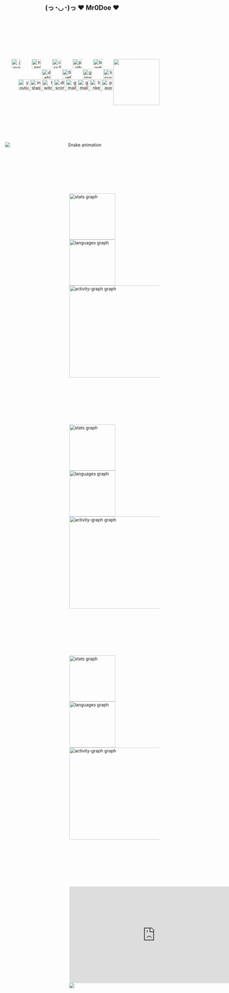 <h2 align="center">(っ◔◡◔)っ ♥ Mr0Doe ♥</h2>
<br>
<br>
<br>
<br>
<br>
<br>
<br>
<br>
<img align="right" height="150" src="https://avatars.githubusercontent.com/u/204567910"  />

<div align="right">
  <img src="https://cdn.jsdelivr.net/gh/devicons/devicon/icons/javascript/javascript-original.svg" height="30" alt="javascript logo"  />
  <img width="29" />
  <img src="https://cdn.jsdelivr.net/gh/devicons/devicon/icons/html5/html5-plain.svg" height="30" alt="html5 logo"  />
  <img width="29" />
  <img src="https://cdn.jsdelivr.net/gh/devicons/devicon/icons/css3/css3-plain.svg" height="30" alt="css3 logo"  />
  <img width="29" />
  <img src="https://cdn.jsdelivr.net/gh/devicons/devicon/icons/python/python-plain.svg" height="30" alt="python logo"  />
  <img width="29" />
  <img src="https://cdn.jsdelivr.net/gh/devicons/devicon/icons/bash/bash-original.svg" height="30" alt="bash logo"  />
  <img width="29" />
  <img src="https://cdn.jsdelivr.net/gh/devicons/devicon/icons/debian/debian-original-wordmark.svg" height="30" alt="debian logo"  />
  <img width="29" />
  <img src="https://cdn.jsdelivr.net/gh/devicons/devicon/icons/firefox/firefox-plain.svg" height="30" alt="firefox logo"  />
  <img width="29" />
  <img src="https://cdn.jsdelivr.net/gh/devicons/devicon/icons/gimp/gimp-plain-wordmark.svg" height="30" alt="gimp logo"  />
  <img width="29" />
  <img src="https://cdn.jsdelivr.net/gh/devicons/devicon/icons/linux/linux-original.svg" height="30" alt="linux logo"  />
</div>

<div align="right">
  <a href="https://www.youtube.com/@0.ua" target="_blank">
    <img src="https://img.shields.io/static/v1?message=Youtube&logo=youtube&label=&color=FF0000&logoColor=white&labelColor=&style=for-the-badge" height="35" alt="youtube logo"  />
  </a>
  <a href="https://www.instagram.com/6rfdd45/" target="_blank">
    <img src="https://img.shields.io/static/v1?message=Instagram&logo=instagram&label=&color=E4405F&logoColor=white&labelColor=&style=for-the-badge" height="35" alt="instagram logo"  />
  </a>
  <a href="https://www.twitch.tv/brudere" target="_blank">
    <img src="https://img.shields.io/static/v1?message=Twitch&logo=twitch&label=&color=9146FF&logoColor=white&labelColor=&style=for-the-badge" height="35" alt="twitch logo"  />
  </a>
  <a href="https://external-content.duckduckgo.com/iu/?u=https%3A%2F%2Fmedia4.giphy.com%2Fmedia%2FRJwX8uzgNZhyh8RbYk%2Fgiphy.gif" target="_blank">
    <img src="https://img.shields.io/static/v1?message=Discord&logo=discord&label=&color=7289DA&logoColor=white&labelColor=&style=for-the-badge" height="35" alt="discord logo"  />
  </a>
  <a href="https://german.dev.tc" target="_blank">
    <img src="https://img.shields.io/static/v1?message=german.dev&logo=gitlab&label=&color=D14836&logoColor=white&labelColor=&style=for-the-badge" height="35" alt="gmail logo"  />
  </a>
  <a href="https://il.rf.gd" target="_blank">
    <img src="https://img.shields.io/static/v1?message=il.rf.gd&logo=gitlab&label=&color=D14836&logoColor=white&labelColor=&style=for-the-badge" height="35" alt="gmail logo"  />
  </a>
  <a href="https://github.com/mr0doe" target="_blank">
    <img src="https://img.shields.io/static/v1?message=github&logo=github&label=&color=5b1697&logoColor=white&labelColor=&style=for-the-badge" height="35" alt="linkedin logo"  />
  </a>
  <a href="https://external-content.duckduckgo.com/iu/?u=https%3A%2F%2Fmedia4.giphy.com%2Fmedia%2FRJwX8uzgNZhyh8RbYk%2Fgiphy.gif" target="_blank">
    <img src="https://img.shields.io/static/v1?message=PayPal&logo=paypal&label=&color=00457C&logoColor=white&labelColor=&style=for-the-badge" height="35" alt="paypal logo"  />
  </a>
</div>
<br>
<br>
<br>
<br>
<br>
<br>
<br>
<br>
<br>



<p align="center">
  <img src="https://profile-readme-generator.com/assets/snake.svg" alt="Snake animation" style="display:block; margin:auto;" />
</p>
<br>
<br>
<br>
<br>
<br>
<br>
<br>
<br>

<div align="left" style="margin-left: 15em; style="margin-right: 10em;>
  <img src="https://github-readme-stats.vercel.app/api?username=mr0doe&hide_title=false&hide_rank=false&show_icons=true&include_all_commits=true&count_private=true&disable_animations=false&theme=aura&locale=en&hide_border=true&order=1" height="150" alt="stats graph"  />
  <img src="https://github-readme-stats.vercel.app/api/top-langs?username=mr0doe&locale=en&hide_title=true&layout=compact&card_width=320&langs_count=5&theme=aura&hide_border=true&order=2" height="150" alt="languages graph"  />
  <img src="https://github-readme-activity-graph.vercel.app/graph?username=mr0doe&radius=16&theme=gotham&area=true&order=5&custom_title=major%20updates%20in%20'Button360'%20repos&hide_border=false&hide_title=false" height="300" alt="activity-graph graph"  />
</div>
<br>
<br>
<br>
<br>
<br>
<br>
<br>
<br>
<br>

<div align="left" style="margin-left: 15em; style="margin-right: 10em;>
  <img src="https://github-readme-stats.vercel.app/api?username=globalforums&hide_title=false&hide_rank=false&show_icons=true&include_all_commits=true&count_private=true&disable_animations=false&theme=aura&locale=en&hide_border=true&order=1" height="150" alt="stats graph"  />
  <img src="https://github-readme-stats.vercel.app/api/top-langs?username=globalforums&locale=en&hide_title=true&layout=compact&card_width=320&langs_count=5&theme=aura&hide_border=true&order=2" height="150" alt="languages graph"  />
  <img src="https://github-readme-activity-graph.vercel.app/graph?username=globalforums&radius=16&theme=gotham&area=true&order=5&custom_title=major%20updates%20in%20'Button360'%20repos&hide_border=false&hide_title=false" height="300" alt="activity-graph graph"  />
</div>
<br>
<br>
<br>
<br>
<br>
<br>
<br>
<br>
<br>

<div align="left" style="margin-left: 15em; style="margin-right: 10em;>
  <img src="https://github-readme-stats.vercel.app/api?username=button360&hide_title=false&hide_rank=false&show_icons=true&include_all_commits=true&count_private=true&disable_animations=false&theme=aura&locale=en&hide_border=true&order=1" height="150" alt="stats graph"  />
  <img src="https://github-readme-stats.vercel.app/api/top-langs?username=button360&locale=en&hide_title=true&layout=compact&card_width=320&langs_count=5&theme=aura&hide_border=true&order=2" height="150" alt="languages graph"  />
  <img src="https://github-readme-activity-graph.vercel.app/graph?username=button360&radius=16&theme=gotham&area=true&order=5&custom_title=major%20updates%20in%20'Button360'%20repos&hide_border=false&hide_title=false" height="300" alt="activity-graph graph"  />
</div>
<br>
<br>
<br>
<br>
<br>
<br>
<br>
<br>
<br>
<div align="left" style="margin-left: 15em; style="margin-right: 10em;>
<iframe width="560" height="315" src="https://www.youtube.com/embed/dQw4w9WgXcQ" frameborder="0" allowfullscreen></iframe></div>
<div align="left" style="margin-left: 15em; style="margin-right: 10em;>
  <img src="https://visitor-badge.laobi.icu/badge?page_id=mr0doe.mr0doe&left_text=usr_table.%7Bvisited%7D"  />
</div>
